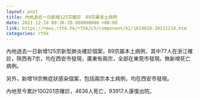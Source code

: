 ```yaml
---
layout: post
title: 內地過去一日新增125宗確診　89宗屬本土病例
date: 2021-12-18 09:36:20.000000000 +08:00
link: https://news.rthk.hk/rthk/ch/component/k2/1624810-20211218.htm
categories: rthk
---
```


內地過去一日新增125宗新型肺炎確診個案，89宗屬本土病例，其中77人在浙江確診，陝西有7宗，均在西安市發現，廣東有兩宗，全部在東莞市發現。無新增死亡病例。

另外，新增19宗無症狀感染個案，包括兩宗本土病例，均在西安市發現。

內地至今累計100201宗確診，4636人死亡，93917人康復出院。
